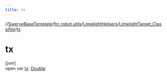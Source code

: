 ```yaml
---
title: tx
---
```

//[SwerveBaseTemplate](../../../../index.html)/[frc.robot.utils](../../index.html)/[LimelightHelpers](../index.html)/[LimelightTarget_Classifier](index.html)/[tx](tx.html)



# tx



[jvm]\
open var [tx](tx.html): [Double](https://kotlinlang.org/api/latest/jvm/stdlib/kotlin/-double/index.html)




